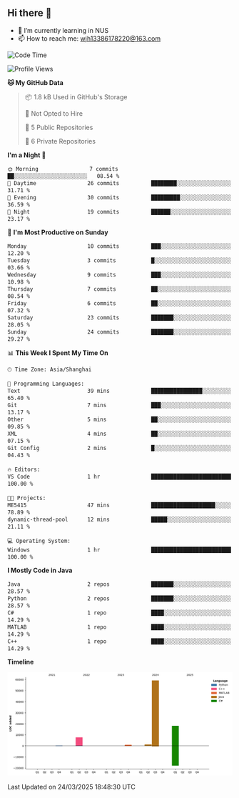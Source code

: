 ## Hi there 👋

- 🌱 I’m currently learning in NUS
- 📫 How to reach me: wjh13386178220@163.com


<!--START_SECTION:waka-->
![Code Time](http://img.shields.io/badge/Code%20Time-303%20hrs%2018%20mins-blue)

![Profile Views](http://img.shields.io/badge/Profile%20Views-0-blue)

**🐱 My GitHub Data** 

> 📦 1.8 kB Used in GitHub's Storage 
 > 
> 🚫 Not Opted to Hire
 > 
> 📜 5 Public Repositories 
 > 
> 🔑 6 Private Repositories 
 > 
**I'm a Night 🦉** 

```text
🌞 Morning                7 commits           ██░░░░░░░░░░░░░░░░░░░░░░░   08.54 % 
🌆 Daytime                26 commits          ████████░░░░░░░░░░░░░░░░░   31.71 % 
🌃 Evening                30 commits          █████████░░░░░░░░░░░░░░░░   36.59 % 
🌙 Night                  19 commits          ██████░░░░░░░░░░░░░░░░░░░   23.17 % 
```
📅 **I'm Most Productive on Sunday** 

```text
Monday                   10 commits          ███░░░░░░░░░░░░░░░░░░░░░░   12.20 % 
Tuesday                  3 commits           █░░░░░░░░░░░░░░░░░░░░░░░░   03.66 % 
Wednesday                9 commits           ███░░░░░░░░░░░░░░░░░░░░░░   10.98 % 
Thursday                 7 commits           ██░░░░░░░░░░░░░░░░░░░░░░░   08.54 % 
Friday                   6 commits           ██░░░░░░░░░░░░░░░░░░░░░░░   07.32 % 
Saturday                 23 commits          ███████░░░░░░░░░░░░░░░░░░   28.05 % 
Sunday                   24 commits          ███████░░░░░░░░░░░░░░░░░░   29.27 % 
```


📊 **This Week I Spent My Time On** 

```text
🕑︎ Time Zone: Asia/Shanghai

💬 Programming Languages: 
Text                     39 mins             ████████████████░░░░░░░░░   65.40 % 
Git                      7 mins              ███░░░░░░░░░░░░░░░░░░░░░░   13.17 % 
Other                    5 mins              ██░░░░░░░░░░░░░░░░░░░░░░░   09.85 % 
XML                      4 mins              ██░░░░░░░░░░░░░░░░░░░░░░░   07.15 % 
Git Config               2 mins              █░░░░░░░░░░░░░░░░░░░░░░░░   04.43 % 

🔥 Editors: 
VS Code                  1 hr                █████████████████████████   100.00 % 

🐱‍💻 Projects: 
ME5415                   47 mins             ████████████████████░░░░░   78.89 % 
dynamic-thread-pool      12 mins             █████░░░░░░░░░░░░░░░░░░░░   21.11 % 

💻 Operating System: 
Windows                  1 hr                █████████████████████████   100.00 % 
```

**I Mostly Code in Java** 

```text
Java                     2 repos             ███████░░░░░░░░░░░░░░░░░░   28.57 % 
Python                   2 repos             ███████░░░░░░░░░░░░░░░░░░   28.57 % 
C#                       1 repo              ████░░░░░░░░░░░░░░░░░░░░░   14.29 % 
MATLAB                   1 repo              ████░░░░░░░░░░░░░░░░░░░░░   14.29 % 
C++                      1 repo              ████░░░░░░░░░░░░░░░░░░░░░   14.29 % 
```



**Timeline**

![Lines of Code chart](https://raw.githubusercontent.com/wuhu-wang/wuhu-wang/main/assets/bar_graph.png)


 Last Updated on 24/03/2025 18:48:30 UTC
<!--END_SECTION:waka-->
